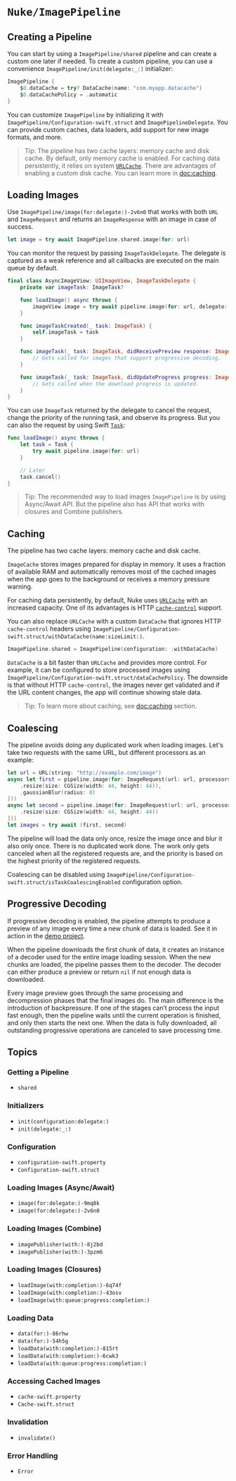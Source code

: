 # ``Nuke/ImagePipeline``

## Creating a Pipeline

You can start by using a ``ImagePipeline/shared`` pipeline and can create a custom one later if needed. To create a custom pipeline, you can use a convenience ``ImagePipeline/init(delegate:_:)`` initializer:

```swift
ImagePipeline {
    $0.dataCache = try? DataCache(name: "com.myapp.datacache")
    $0.dataCachePolicy = .automatic
}
```

You can customize ``ImagePipeline`` by initializing it with ``ImagePipeline/Configuration-swift.struct`` and ``ImagePipelineDelegate``. You can provide custom caches, data loaders, add support for new image formats, and more.

> Tip: The pipeline has two cache layers: memory cache and disk cache. By default, only memory cache is enabled. For caching data persistently, it relies on system [`URLCache`](https://developer.apple.com/documentation/foundation/urlcache). There are advantages of enabling a custom disk cache. You can learn more in <doc:caching>.

## Loading Images

Use ``ImagePipeline/image(for:delegate:)-2v6n0`` that works with both `URL` and ``ImageRequest`` and returns an ``ImageResponse`` with an image in case of success.

```swift
let image = try await ImagePipeline.shared.image(for: url)
```

You can monitor the request by passing ``ImageTaskDelegate``. The delegate is captured as a weak reference and all callbacks are executed on the main queue by default.

```swift
final class AsyncImageView: UIImageView, ImageTaskDelegate {
    private var imageTask: ImageTask?

    func loadImage() async throws {
        imageView.image = try await pipeline.image(for: url, delegate: self)
    }

    func imageTaskCreated(_ task: ImageTask) {
        self.imageTask = task
    }

    func imageTask(_ task: ImageTask, didReceivePreview response: ImageResponse) {
        // Gets called for images that support progressive decoding.
    }

    func imageTask(_ task: ImageTask, didUpdateProgress progress: ImageTask.Progress) {
        // Gets called when the download progress is updated.
    }
}
```

You can use `ImageTask` returned by the delegate to cancel the request, change the priority of the running task, and observe its progress. But you can also the request by using Swift [`Task`](https://developer.apple.com/documentation/swift/task):

```swift
func loadImage() async throws {
    let task = Task {
        try await pipeline.image(for: url)
    }

    // Later
    task.cancel()
}
```

> Tip: The recommended way to load images ``ImagePipeline`` is by using Async/Await API. But the pipeline also has API that works with closures and Combine publishers.

## Caching

The pipeline has two cache layers: memory cache and disk cache.

``ImageCache`` stores images prepared for display in memory. It uses a fraction of available RAM and automatically removes most of the cached images when the app goes to the background or receives a memory pressure warning.

For caching data persistently, by default, Nuke uses [`URLCache`](https://developer.apple.com/documentation/foundation/urlcache) with an increased capacity. One of its advantages is HTTP [`cache-control`](https://developer.mozilla.org/en-US/docs/Web/HTTP/Headers/Cache-Control) support.

You can also replace `URLCache` with a custom ``DataCache`` that ignores HTTP `cache-control` headers using ``ImagePipeline/Configuration-swift.struct/withDataCache(name:sizeLimit:)``.

```swift
ImagePipeline.shared = ImagePipeline(configuration: .withDataCache)
```

``DataCache`` is a bit faster than `URLCache` and provides more control. For example, it can be configured to store processed images using ``ImagePipeline/Configuration-swift.struct/dataCachePolicy``. The downside is that without HTTP `cache-control`, the images never get validated and if the URL content changes, the app will continue showing stale data.  

> Tip: To learn more about caching, see <doc:caching> section.

## Coalescing

The pipeline avoids doing any duplicated work when loading images. Let's take two requests with the same URL, but different processors as an example:

```swift
let url = URL(string: "http://example.com/image")
async let first = pipeline.image(for: ImageRequest(url: url, processors: [
    .resize(size: CGSize(width: 44, height: 44)),
    .gaussianBlur(radius: 8)
]))
async let second = pipeline.image(for: ImageRequest(url: url, processors: [
    .resize(size: CGSize(width: 44, height: 44))
]))
let images = try await (first, second)
```

The pipeline will load the data only once, resize the image once and blur it also only once. There is no duplicated work done. The work only gets canceled when all the registered requests are, and the priority is based on the highest priority of the registered requests.

Coalescing can be disabled using ``ImagePipeline/Configuration-swift.struct/isTaskCoalescingEnabled`` configuration option.

## Progressive Decoding

If progressive decoding is enabled, the pipeline attempts to produce a preview of any image every time a new chunk of data is loaded. See it in action in the [demo project](https://github.com/kean/NukeDemo).

When the pipeline downloads the first chunk of data, it creates an instance of a decoder used for the entire image loading session. When the new chunks are loaded, the pipeline passes them to the decoder. The decoder can either produce a preview or return `nil` if not enough data is downloaded.

Every image preview goes through the same processing and decompression phases that the final images do. The main difference is the introduction of backpressure. If one of the stages can’t process the input fast enough, then the pipeline waits until the current operation is finished, and only then starts the next one. When the data is fully downloaded, all outstanding progressive operations are canceled to save processing time.

## Topics

### Getting a Pipeline

- ``shared``

### Initializers

- ``init(configuration:delegate:)``
- ``init(delegate:_:)``

### Configuration

- ``configuration-swift.property``
- ``Configuration-swift.struct``

### Loading Images (Async/Await)

- ``image(for:delegate:)-9mq8k``
- ``image(for:delegate:)-2v6n0``

### Loading Images (Combine)

- ``imagePublisher(with:)-8j2bd``
- ``imagePublisher(with:)-3pzm6``

### Loading Images (Closures)

- ``loadImage(with:completion:)-6q74f``
- ``loadImage(with:completion:)-43osv``
- ``loadImage(with:queue:progress:completion:)``

### Loading Data

- ``data(for:)-86rhw``
- ``data(for:)-54h5g``
- ``loadData(with:completion:)-815rt``
- ``loadData(with:completion:)-6cwk3``
- ``loadData(with:queue:progress:completion:)``

### Accessing Cached Images

- ``cache-swift.property``
- ``Cache-swift.struct``

### Invalidation

- ``invalidate()``

### Error Handling

- ``Error``
